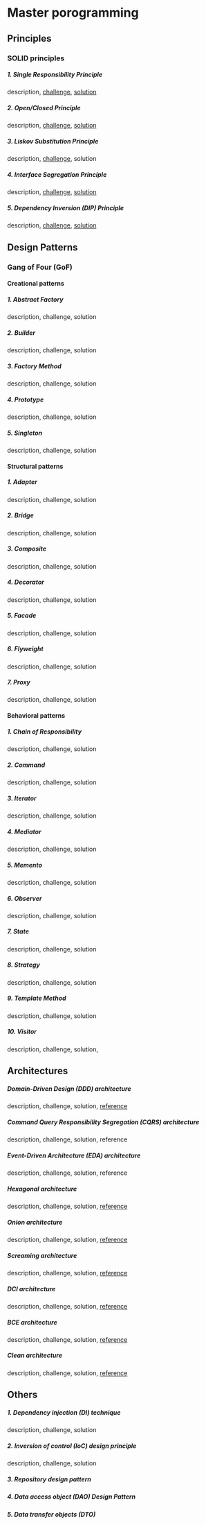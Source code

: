 # Master porogramming
## Principles
### SOLID  principles
##### 1. Single Responsibility Principle
description, [challenge](https://github.com/codewithmohsen/Master-Programming/blob/main/Single%20responsibility%20principle%20-%20challenge.ts), [solution](https://github.com/codewithmohsen/Master-Programming/blob/main/Single%20responsibility%20principle%20-%20solution.ts)
##### 2. Open/Closed Principle
description, [challenge](https://github.com/codewithmohsen/Master-Programming/blob/main/Open-closed%20principle%20-%20challenge.ts), [solution](https://github.com/codewithmohsen/Master-Programming/blob/main/Open-closed%20principle%20-%20solution.ts)
##### 3. Liskov Substitution Principle
description, [challenge](https://github.com/codewithmohsen/Master-Programming/blob/main/Liskov%20substitution%20principle%20-%20challenge.ts), solution
##### 4. Interface Segregation Principle
description, [challenge](https://github.com/codewithmohsen/Master-Programming/blob/main/Interface%20segregation%20principle%20-%20challenge.ts), [solution](https://github.com/codewithmohsen/Master-Programming/blob/main/Interface%20segregation%20principle%20-%20solution.ts)
##### 5. Dependency Inversion (DIP) Principle
description, [challenge](https://github.com/codewithmohsen/Master-Programming/blob/main/Dependency%20inversion%20principle%20(DIP)%20-%20challenge.ts), [solution](https://github.com/codewithmohsen/Master-Programming/blob/main/Dependency%20inversion%20principle%20(DIP)%20-%20solution.ts)
## Design Patterns
### Gang of Four (GoF)
#### Creational patterns
##### 1. Abstract Factory 
description, challenge, solution
##### 2. Builder 
description, challenge, solution
##### 3. Factory Method 
description, challenge, solution
##### 4. Prototype 
description, challenge, solution
##### 5. Singleton
description, challenge, solution
#### Structural patterns
##### 1. Adapter
description, challenge, solution
##### 2. Bridge 
description, challenge, solution
##### 3. Composite 
description, challenge, solution
##### 4. Decorator 
description, challenge, solution
##### 5. Facade 
description, challenge, solution
##### 6. Flyweight 
description, challenge, solution
##### 7. Proxy 
description, challenge, solution
#### Behavioral patterns
##### 1. Chain of Responsibility
description, challenge, solution
##### 2. Command 
description, challenge, solution
##### 3. Iterator 
description, challenge, solution
##### 4. Mediator
description, challenge, solution
##### 5. Memento
description, challenge, solution
##### 6. Observer
description, challenge, solution
##### 7. State
description, challenge, solution
##### 8. Strategy
description, challenge, solution
##### 9. Template Method 
description, challenge, solution
##### 10. Visitor
description, challenge, solution, 
## Architectures 
##### Domain-Driven Design (DDD) architecture
description, challenge, solution, [reference](https://www.domainlanguage.com/wp-content/uploads/2016/05/DDD_Reference_2015-03.pdf)
##### Command Query Responsibility Segregation (CQRS) architecture
description, challenge, solution, reference
##### Event-Driven Architecture (EDA) architecture
description, challenge, solution, reference
##### Hexagonal architecture
description, challenge, solution, [reference](http://www.amazon.com/Growing-Object-Oriented-Software-Guided-Tests/dp/0321503627)
##### Onion architecture
description, challenge, solution, [reference](https://jeffreypalermo.com/2008/07/the-onion-architecture-part-1/)
##### Screaming architecture
description, challenge, solution, [reference](http://blog.cleancoders.com/2011-09-30-Screaming-Architecture)
##### DCI architecture
description, challenge, solution, [reference](http://www.amazon.com/Lean-Architecture-Agile-Software-Development/dp/0470684208/)
##### BCE architecture
description, challenge, solution, [reference](http://www.amazon.com/Object-Oriented-Software-Engineering-Approach/dp/0201544350)
##### Clean architecture
description, challenge, solution, [reference](https://blog.cleancoder.com/uncle-bob/2012/08/13/the-clean-architecture.html)

## Others
##### 1. Dependency injection (DI) technique
description, challenge, solution
##### 2. Inversion of control (IoC) design principle
description, challenge, solution
##### 3. Repository design pattern
##### 4. Data access object (DAO) Design Pattern
##### 5. Data transfer objects (DTO)
